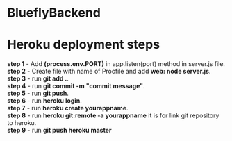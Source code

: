 # BlueflyBackend

# Heroku deployment steps #

**step 1** - Add **(process.env.PORT)** in app.listen(port) method in server.js file.<br/>
**step 2** - Create file with name of Procfile and add **web: node server.js**. <br/>
**step 3** - run **git add .**. <br/>
**step 4** - run **git commit -m "commit message"**.<br/>
**step 5** - run **git push**.<br/>
**step 6** - run **heroku login**.<br/>
**step 7** - run **heroku create yourappname**.<br/>
**step 8** - run **heroku git:remote -a yourappname**  it is for link git repository to heroku.<br/>
**step 9** - run **git push heroku master**

